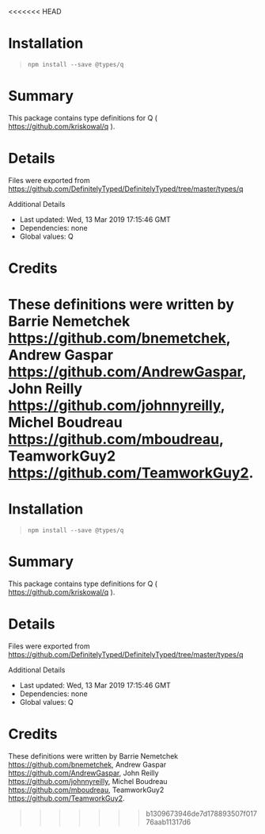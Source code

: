 <<<<<<< HEAD
# Installation
> `npm install --save @types/q`

# Summary
This package contains type definitions for Q ( https://github.com/kriskowal/q ).

# Details
Files were exported from https://github.com/DefinitelyTyped/DefinitelyTyped/tree/master/types/q

Additional Details
 * Last updated: Wed, 13 Mar 2019 17:15:46 GMT
 * Dependencies: none
 * Global values: Q

# Credits
These definitions were written by Barrie Nemetchek <https://github.com/bnemetchek>, Andrew Gaspar <https://github.com/AndrewGaspar>, John Reilly <https://github.com/johnnyreilly>, Michel Boudreau <https://github.com/mboudreau>, TeamworkGuy2 <https://github.com/TeamworkGuy2>.
=======
# Installation
> `npm install --save @types/q`

# Summary
This package contains type definitions for Q ( https://github.com/kriskowal/q ).

# Details
Files were exported from https://github.com/DefinitelyTyped/DefinitelyTyped/tree/master/types/q

Additional Details
 * Last updated: Wed, 13 Mar 2019 17:15:46 GMT
 * Dependencies: none
 * Global values: Q

# Credits
These definitions were written by Barrie Nemetchek <https://github.com/bnemetchek>, Andrew Gaspar <https://github.com/AndrewGaspar>, John Reilly <https://github.com/johnnyreilly>, Michel Boudreau <https://github.com/mboudreau>, TeamworkGuy2 <https://github.com/TeamworkGuy2>.
>>>>>>> b1309673946de7d178893507f01776aab11317d6
